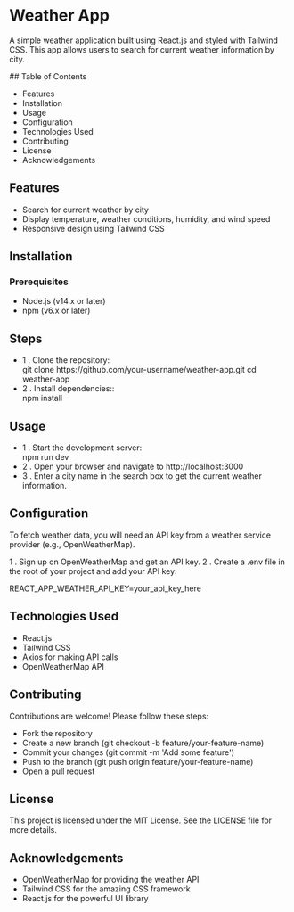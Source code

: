 # Weather App
<p>A simple weather application built using React.js and styled with Tailwind CSS. This app allows users to search for current weather information by city.</p>
## Table of Contents
<ul>
  <li>Features</li>
  <li>Installation</li>
  <li>Usage</li>
  <li>Configuration</li>
  <li>Technologies Used</li>
  <li>Contributing</li>
  <li>License</li>
  <li>Acknowledgements</li>
</ul>

## Features
<ul>
  <li>Search for current weather by city</li>
  <li>Display temperature, weather conditions, humidity, and wind speed</li>
  <li>Responsive design using Tailwind CSS</li>
</ul>

## Installation
### Prerequisites
<ul>
  <li>Node.js (v14.x or later)</li>
  <li>npm (v6.x or later)</li>
</ul>

## Steps
<ul>
    <li>
        1 . Clone the repository:<br>
        git clone https://github.com/your-username/weather-app.git
        cd weather-app
    </li>
    <li>
        2 . Install dependencies::<br>
        npm install
    </li>
</ul>

## Usage
<ul>
    <li>
        1 . Start the development server:<br>
        npm run dev
    </li>
    <li>
        2 . Open your browser and navigate to http://localhost:3000
    </li>
    <li>
        3 . Enter a city name in the search box to get the current weather information.
    </li>
</ul>

## Configuration
<p>To fetch weather data, you will need an API key from a weather service provider (e.g., OpenWeatherMap).
</p>

  1 . Sign up on OpenWeatherMap and get an API key.
  2 . Create a .env file in the root of your project and add your API key:

  <p>REACT_APP_WEATHER_API_KEY=your_api_key_here</p>

## Technologies Used
<ul>
  <li>React.js</li>
  <li>Tailwind CSS</li>
  <li>Axios for making API calls</li>
  <li>OpenWeatherMap API</li>
</ul>

## Contributing

  <p>Contributions are welcome! Please follow these steps:</p>

<ul>
  <li>Fork the repository</li>
  <li>Create a new branch (git checkout -b feature/your-feature-name)</li>
  <li>Commit your changes (git commit -m 'Add some feature')</li>
  <li>Push to the branch (git push origin feature/your-feature-name)</li>
  <li>Open a pull request</li>
</ul>

## License
  <p>This project is licensed under the MIT License. See the LICENSE file for more details.</p>
    
## Acknowledgements

<ul>
  <li>OpenWeatherMap for providing the weather API</li>
  <li>Tailwind CSS for the amazing CSS framework</li>
  <li>React.js for the powerful UI library</li>
</ul>
